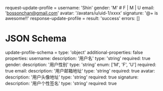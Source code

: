 request-update-profile =
  username: 'Shin'
  gender: 'M' # F | M | U
  email: 'bossonchan@gmail.com'
  avatar: '/avatars/u/uid-1/xxxx'
  signature: '@+ is awesome!!'
response-update-profile =
  result: 'success'
  errors: []
# JSON Schema
update-profile-schema =
  type: 'object'
  additional-properties: false
  properties:
    username:
      description: '用户名'
      type: 'string'
      required: true
    gender: 
      description: '用户性别'
      type: 'string'
      enum: ['M', 'F', 'U']
      required: true
    email:
      description: '用户邮箱地址'
      type: 'string'
      required: true
    avatar:
      description: '用户头像地址'
      type: 'string'
      required: true
    signature: 
      description: '用户个性签名'
      type: 'string'
      required: true
